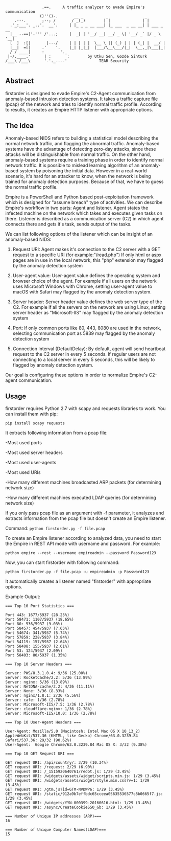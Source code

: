 ```

                .==.     A traffic analyzer to evade Empire's communication            
               ()''()-.       __ _          _                _      
    .---.       ;--; /       / _(_)        | |              | | 
  .'_:___'. _..'.  __'.     | |_ _ _ __ ___| |_ ___  _ __ __| | ___ _ __ 
  |__ --==|'-''' /'...;     |  _| | '__/ __| __/ _ \| '__/ _` |/ _ \ '__|  
  [  ]  :[|       |---/     | | | | |  \__ \ || (_) | | | (_| |  __/ |    
  |__|  =[|     .'    '.    |_| |_|_|  |___/\__\___/|_|  \__,_|\___|_|
  / / ____|     :       '._           
 |-/.____.'      | :       :        by Utku Sen, Gozde Sinturk
/___\ /___\      '-'._----'              TEAR Security 


```


## Abstract

firstorder is designed to evade Empire's C2-Agent communication from anomaly-based intrusion detection systems. It takes a traffic capture file (pcap) of the network and tries to identify normal traffic profile. According to results, it creates an Empire HTTP listener with appropriate options.

## The Idea

Anomaly-based NIDS refers to building a statistical model describing the normal network traffic, and flagging the abnormal traffic. Anomaly-based systems have the advantage of detecting zero-day attacks, since these attacks will be distinguishable from normal traffic. On the other hand, anomaly-based systems require a training phase in order to identify normal network traffic. It is possible to mislead learning algorithm of an anomaly-based system by poisoning the initial data. However in a real-world scenario, it's hard for an attacker to know, when the network is being trained for anomaly detection purposes. Because of that, we have to guess the normal traffic profile.

Empire is a PowerShell and Python based post-exploitation framework which is designed for "assume breach" type of activities. We can describe Empire's workflow in two parts: Agent and listener. Agent states the infected machine on the network which takes and executes given tasks on there. Listener is described as a communication server (C2) in which agent connects there and gets it's task, sends output of the tasks. 

We can list following options of the listener which can be insight of an anomaly-based NIDS:

1) Request URI: Agent makes it's connection to the C2 server with a GET request to a specific URI (for example:"/read.php") If only html or aspx pages are in use in the local network, this "php" extension may flagged by the anomaly detection system

2) User-agent value: User-agent value defines the operating system and browser choice of the agent. For example if all users on the
network uses Microsoft Windows with Chrome, setting user-agent value to macOS with Safari may flagged by the anomaly detection system.

3) Server header: Server header value defines the web server type of the C2. For example if all the servers on the network are using
Linux, setting server header as "Microsoft-IIS" may flagged by the anomaly detection system

4) Port: If only common ports like 80, 443, 8080 are used in the network, selecting communication port as 5839 may flagged by the anomaly
detection system

5) Connection Interval (DefaultDelay): By default, agent will send heartbeat request to the C2 server in every 5 seconds. If regular
users are not connecting to a local server in every 5 seconds, this will be likely to flagged by anomaly detection system.

Our goal is configuring these options in order to normalize Empire's C2-agent communication.

## Usage

firstorder requires Python 2.7 with scapy and requests libraries to work. You can install them with pip:

`pip install scapy requests`

It extracts following information from a pcap file:

-Most used ports

-Most used server headers

-Most used user-agents

-Most used URIs

-How many different machines broadcasted ARP packets (for determining network size)

-How many different machines executed LDAP queries (for determining network size)

If you only pass pcap file as an argument with -f parameter, it analyzes and extracts information from the pcap file but doesn't create an Empire listener.

Command: `python firstorder.py -f file.pcap`

To create an Empire listener according to analyzed data, you need to start the Empire in REST API mode with username and password. For example:

`python empire --rest --username empireadmin --password Password123`

Now, you can start firstorder with following command:

`python firstorder.py -f file.pcap -u empireadmin -p Password123`

It automatically creates a listener named "firstorder" with appropriate options.

Example Output:

```
=== Top 10 Port Statistics ===

Port 443: 1677/5937 (28.25%)
Port 58471: 1107/5937 (18.65%)
Port 80: 536/5937 (9.03%)
Port 58457: 454/5937 (7.65%)
Port 54674: 341/5937 (5.74%)
Port 57859: 228/5937 (3.84%)
Port 54119: 157/5937 (2.64%)
Port 58408: 155/5937 (2.61%)
Port 53: 124/5937 (2.09%)
Port 58403: 80/5937 (1.35%)

=== Top 10 Server Headers ===

Server: PWS/8.3.1.0.4: 9/36 (25.00%)
Server: RocketCache/2.2: 5/36 (13.89%)
Server: nginx: 5/36 (13.89%)
Server: NetDNA-cache/2.2: 4/36 (11.11%)
Server: None: 3/36 (8.33%)
Server: nginx/1.8.1: 2/36 (5.56%)
Server: cafe: 1/36 (2.78%)
Server: Microsoft-IIS/7.5: 1/36 (2.78%)
Server: cloudflare-nginx: 1/36 (2.78%)
Server: Microsoft-IIS/10.0: 1/36 (2.78%)

=== Top 10 User-Agent Headers ===

User-Agent: Mozilla/5.0 (Macintosh; Intel Mac OS X 10_13_2) AppleWebKit/537.36 (KHTML, like Gecko) Chrome/63.0.3239.84 Safari/537.36: 29/32 (90.62%)
User-Agent:  Google Chrome/63.0.3239.84 Mac OS X: 3/32 (9.38%)

=== Top 10 GET Request URI ===

GET request URI: /api/country/: 3/29 (10.34%)
GET request URI: /request: 2/29 (6.90%)
GET request URI: /_1515920640761/redot.js: 1/29 (3.45%)
GET request URI: /widgets/assets/widget/scripts.min.js: 1/29 (3.45%)
GET request URI: /widgets/assets/widget/style.min.css?v=1: 1/29 (3.45%)
GET request URI: /gtm.js?id=GTM-NVDWP6: 1/29 (3.45%)
GET request URI: /static/912a9b7effbdc65cceea05635536577c8b0665f7.js: 1/29 (3.45%)
GET request URI: /widgets/YYN-000399-20160616.html: 1/29 (3.45%)
GET request URI: /async/CreateCookieSSO_Gb: 1/29 (3.45%)

=== Number of Unique IP addresses (ARP)===
16

=== Number of Unique Computer Names(LDAP)===
15

```
